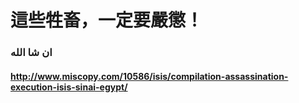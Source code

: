 # 這些牲畜，一定要嚴懲！
### ان شا الله 
#### http://www.miscopy.com/10586/isis/compilation-assassination-execution-isis-sinai-egypt/
